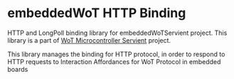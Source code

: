 # embeddedWoT HTTP Binding
HTTP and LongPoll binding library for embeddedWoTServient project.
This library is a part of [WoT Microcontroller Servient](https://github.com/Chello/WoT-microcontroller-servient-GUI) project. 

This library manages the binding for HTTP protocol, in order to respond to HTTP requests to Interaction Affordances for WoT Protocol in embedded boards
